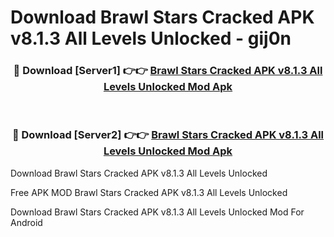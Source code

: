 # Download Brawl Stars Cracked APK v8.1.3 All Levels Unlocked - gij0n



<div align="center">
<h3>🔴 Download [Server1] 👉👉 <a href="https://momento.my/?title=Brawl_Stars_Cracked_APK_v8.1.3_All_Levels_Unlocked">Brawl Stars Cracked APK v8.1.3 All Levels Unlocked Mod Apk</a></h3><br>

<h3>🔴 Download [Server2] 👉👉 <a href="https://momento.my/?title=Brawl_Stars_Cracked_APK_v8.1.3_All_Levels_Unlocked">Brawl Stars Cracked APK v8.1.3 All Levels Unlocked Mod Apk</a></h3>
</div>



Download Brawl Stars Cracked APK v8.1.3 All Levels Unlocked 

Free APK MOD Brawl Stars Cracked APK v8.1.3 All Levels Unlocked 

Download Brawl Stars Cracked APK v8.1.3 All Levels Unlocked Mod For Android

